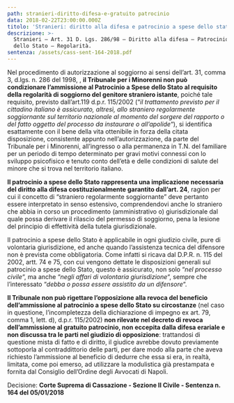 ```yaml
---
path: stranieri-diritto-difesa-e-gratuito patrocinio
data: 2018-02-22T23:00:00.000Z
titolo: 'Stranieri: diritto alla difesa e patrocinio a spese dello stato'
descrizione: >-
  Stranieri – Art. 31 D. Lgs. 286/98 – Diritto alla difesa – Patrocinio a Spese
  dello Stato – Regolarità.
sentenza: /assets/cass-sent-164-2018.pdf
---
```

Nel procedimento di autorizzazione al soggiorno ai sensi dell’art. 31, comma 3, d.lgs. n. 286 del 1998, , **il Tribunale per i Minorenni non può condizionare l’ammissione al Patrocinio a Spese dello Stato al requisito della regolarità di soggiorno del genitore straniero istante**, poiché tale requisito, previsto dall’art.119 d.p.r. 115/2002 (“_il trattamento previsto per il cittadino italiano è assicurato, altresì, allo straniero regolarmente soggiornante sul territorio nazionale al momento del sorgere del rapporto o del fatto oggetto del processo da instaurare o all’apolide_“), si identifica esattamente con il bene della vita ottenibile in forza della citata disposizione, consistente appunto nell’autorizzazione, da parte del Tribunale per i Minorenni, all’ingresso o alla permanenza in T.N. del familiare per un periodo di tempo determinato per gravi motivi connessi con lo sviluppo psicofisico e tenuto conto dell’età e delle condizioni di salute del minore che si trova nel territorio italiano. 

**Il patrocinio a spese dello Stato rappresenta una implicazione necessaria del diritto alla difesa costituzionalmente garantito dall’art. 24**, ragion per cui il concetto di “straniero regolarmente soggiornante” deve pertanto essere interpretato in senso estensivo, comprendendovi anche lo straniero che abbia in corso un procedimento (amministrativo o) giurisdizionale dal quale possa derivare il rilascio del permesso di soggiorno, pena la lesione del principio di effettività della tutela giurisdizionale.

Il patrocinio a spese dello Stato è applicabile in ogni giudizio civile, pure di volontaria giurisdizione, ed anche quando l’assistenza tecnica del difensore non è prevista come obbligatoria. Come infatti si ricava dal D.P.R. n. 115 del 2002, artt. 74 e 75, con cui vengono dettate le disposizioni generali sul patrocinio a spese dello Stato, questo è assicurato, non solo “_nel processo civile_“, ma anche “_negli affari di volontaria giurisdizione_“, sempre che l’interessato “_debba o possa essere assistito da un difensore_“.

**Il Tribunale non può rigettare l’opposizione alla revoca del beneficio dell’ammissione al patrocinio a spese dello Stato su circostanze** (nel caso in questione, l’incompletezza della dichiarazione di impegno ex art. 79, comma 1, lett. d), d.p.r. 115/2002) **non rilevate nel decreto di revoca dell’ammissione al gratuito patrocinio, non eccepita dalla difesa erariale e non discussa tra le parti nel giudizio di opposizione**: trattandosi di questione mista di fatto e di diritto, il giudice avrebbe dovuto previamente sottoporla al contraddittorio delle parti, per dare modo alla parte che aveva richiesto l’ammissione al beneficio di dedurre che essa si era, in realtà, limitata, come poi emerso, ad utilizzare la modulistica già prestampata e fornita dal Consiglio dell’Ordine degli Avvocati di Napoli.

Decisione: **Corte Suprema di Cassazione - Sezione II Civile - Sentenza n. 164 del 05/01/2018**
